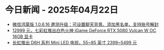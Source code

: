 # 今日新闻 - 2025年04月22日
- [微信鸿蒙版 1.0.6.16 邀测升级：可设置聊天背景、添加黑名单，支持账号解封](https://www.ithome.com/0/847/894.htm)
- [12999 元，七彩虹推出白色火神 iGame GeForce RTX 5080 Vulcan W OC 16GB 显卡](https://www.ithome.com/0/847/893.htm)
- [长虹推出 D6H 系列 Mini LED 电视，55~85 英寸 2399~5499 元](https://www.ithome.com/0/847/895.htm)
